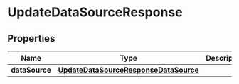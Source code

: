 

# UpdateDataSourceResponse


## Properties

| Name | Type | Description | Notes |
|------------ | ------------- | ------------- | -------------|
|**dataSource** | [**UpdateDataSourceResponseDataSource**](UpdateDataSourceResponseDataSource.md) |  |  [optional] |




